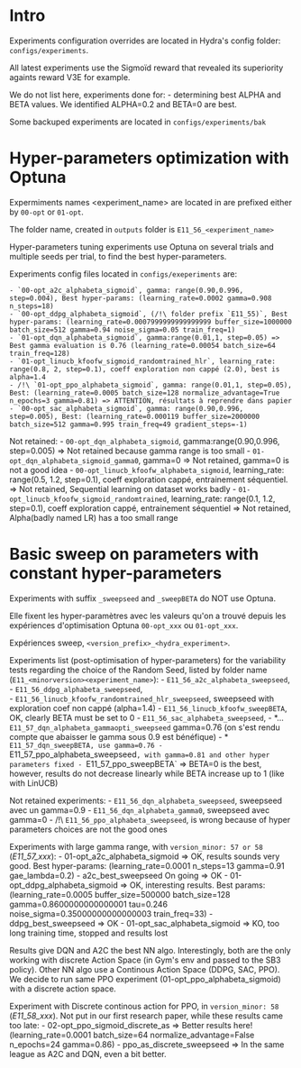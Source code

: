 
# Intro

Experiments configuration overrides are located in Hydra's config folder: `configs/experiments`.

All latest experiments use the Sigmoïd reward that revealed its superiority againts reward V3E for example.

We do not list here, experiments done for:
    - determining best ALPHA and BETA values. We identified ALPHA=0.2 and BETA=0 are best.

Some backuped experiments are located in `configs/experiments/bak`


# Hyper-parameters optimization with Optuna

Expermiments names <experiment_name> are located in are prefixed either by `00-opt` or `01-opt`.

The folder name, created in `outputs` folder is `E11_56_<experiment_name>`

Hyper-parameters tuning experiments use Optuna on several trials and multiple seeds per trial, to find the best hyper-parameters.

Experiments config files located in `configs/exeperiments` are:

	- `00-opt_a2c_alphabeta_sigmoid`, gamma: range(0.90,0.996, step=0.004), Best hyper-params: (learning_rate=0.0002 gamma=0.908 n_steps=18)
	- `00-opt_ddpg_alphabeta_sigmoid`, (/!\ folder prefix `E11_55)`, Best hyper-params: (learning_rate=0.0007999999999999999 buffer_size=1000000 batch_size=512 gamma=0.94 noise_sigma=0.05 train_freq=1)
	- `01-opt_dqn_alphabeta_sigmoid`, gamma:range(0.01,1, step=0.05) => Best gamma evaluation is 0.76 (learning_rate=0.00054 batch_size=64 train_freq=128)
	- `01-opt_linucb_kfoofw_sigmoid_randomtrained_hlr`, learning_rate: range(0.8, 2, step=0.1), coeff exploration non cappé (2.0), best is alpha=1.4
	- /!\ `01-opt_ppo_alphabeta_sigmoid`, gamma: range(0.01,1, step=0.05), Best: (learning_rate=0.0005 batch_size=128 normalize_advantage=True n_epochs=3 gamma=0.81) => ATTENTION, résultats à reprendre dans papier
	- `00-opt_sac_alphabeta_sigmoid`, gamma: range(0.90,0.996, step=0.005), Best: (learning_rate=0.000119 buffer_size=2000000 batch_size=512 gamma=0.995 train_freq=49 gradient_steps=-1)

Not retained:
	- `00-opt_dqn_alphabeta_sigmoid`, gamma:range(0.90,0.996, step=0.005) => Not retained because gamma range is too small
	- `01-opt_dqn_alphabeta_sigmoid_gamma0`, gamma=0 => Not retained, gamma=0 is not a good idea
	- `00-opt_linucb_kfoofw_alphabeta_sigmoid`, learning_rate: range(0.5, 1.2, step=0.1), coeff exploration cappé, entrainement séquentiel. => Not retained, Sequential learning on dataset works badly
	- `01-opt_linucb_kfoofw_sigmoid_randomtrained`, learning_rate: range(0.1, 1.2, step=0.1), coeff exploration cappé, entrainement séquentiel  => Not retained, Alpha(badly named LR) has a too small range

# Basic sweep on parameters with constant hyper-parameters

Experiments with suffix `_sweepseed` and `_sweepBETA` do NOT use Optuna. 

Elle fixent les hyper-paramètres avec les valeurs qu'on a trouvé depuis les expériences d'optimisation Optuna `00-opt_xxx` ou `01-opt_xxx`.

Expériences sweep, `<version_prefix>_<hydra_experiment>`.

Experiments list (post-optimisation of hyper-parameters) for the variability tests regarding the choice of the Random Seed, listed by folder name (`E11_<minorversion><experiment_name>`):
	- `E11_56_a2c_alphabeta_sweepseed`,  
	- `E11_56_ddpg_alphabeta_sweepseed`,  
	- `E11_56_linucb_kfoofw_randomtrained_hlr_sweepseed`, sweepseed with exploration coef non cappé (alpha=1.4)
	- `E11_56_linucb_kfoofw_sweepBETA`, OK, clearly BETA must be set to 0
	- `E11_56_sac_alphabeta_sweepseed`,
	- *... `E11_57_dqn_alphabeta_gammaopti_sweepseed` gamma=0.76 (on s'est rendu compte que abaisser le gamma sous 0.9 est bénéfique)
	- * `E11_57_dqn_sweepBETA, use gamma=0.76
	- `E11_57_ppo_alphabeta_sweepseed`, with gamma=0.81 and other hyper parameters fixed
	- `E11_57_ppo_sweepBETA` => BETA=0 is the best, however, results do not decrease linearly while BETA increase up to 1 (like with LinUCB)

Not retained experiments:
	- `E11_56_dqn_alphabeta_sweepseed`, sweepseed avec un gamma=0.9
	- `E11_56_dqn_alphabeta_gamma0`, sweepseed avec gamma=0
	- /!\ `E11_56_ppo_alphabeta_sweepseed`, is wrong because of hyper parameters choices are not the good ones


Experiments with large gamma range, with `version_minor: 57 or 58` (*E11_57_xxx*):
	- 01-opt_a2c_alphabeta_sigmoid => OK, results sounds very good. Best hyper-params: (learning_rate=0.0001 n_steps=13 gamma=0.91 gae_lambda=0.2)
	- a2c_best_sweepseed On going => OK
	- 01-opt_ddpg_alphabeta_sigmoid => OK, interesting results. Best params: (learning_rate=0.0005 buffer_size=500000 batch_size=128 gamma=0.8600000000000001 tau=0.246 noise_sigma=0.35000000000000003 train_freq=33)
	- ddpg_best_sweepseed => OK
	- 01-opt_sac_alphabeta_sigmoid => KO, too long training time, stopped and results lost

Results give DQN and A2C the best NN algo. Interestingly, both are the only working with discrete Action Space (in Gym's env and passed to the SB3 policy). Other NN algo use a Continous Action Space (DDPG, SAC, PPO). We decide to run same PPO experiment (01-opt_ppo_alphabeta_sigmoid) with a discrete action space.

Experiment with Discrete continous action for PPO, in `version_minor: 58` (*E11_58_xxx*). Not put in our first research paper, while these results came too late:
	- 02-opt_ppo_sigmoid_discrete_as => Better results here! (learning_rate=0.0001 batch_size=64 normalize_advantage=False n_epochs=24 gamma=0.86)
	- ppo_as_discrete_sweepseed => In the same league as A2C and DQN, even a bit better.

